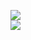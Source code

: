 [![](https://img.shields.io/badge/Made%20With-Github%20Spray-lightgrey.svg?style=for-the-badge&logo=github)](https://github.com/Annihil/github-spray#14385)  
[![](https://i.imgur.com/2DrTn0Z.gif)](https://github.com/Annihil/github-spray)